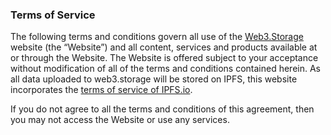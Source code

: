 ### Terms of Service

The following terms and conditions govern all use of the [Web3.Storage](https://web3.storage) website (the “Website”) and all content, services and products available at or through the Website. The Website is offered subject to your acceptance without modification of all of the terms and
conditions contained herein. As all data uploaded to web3.storage will be stored on IPFS, this website incorporates the
[terms of service of IPFS.io](https://discuss.ipfs.io/tos).

If you do not agree to all the terms and conditions of this agreement, then you may not access the Website or use any services.

